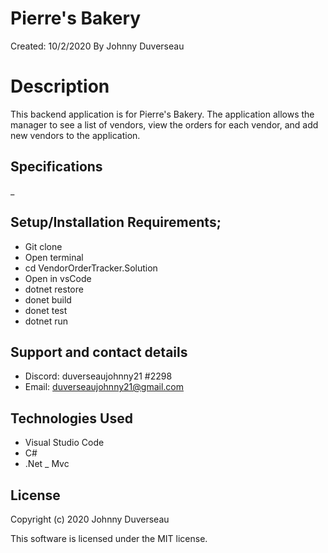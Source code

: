 # Pierre's Bakery

Created: 10/2/2020
 By Johnny Duverseau

# Description

This backend application is for Pierre's Bakery. The application allows the manager to see a list of vendors, view the orders for each vendor, and add new vendors to the application. 

## Specifications

_

## Setup/Installation Requirements;
- Git clone 
- Open terminal 
- cd VendorOrderTracker.Solution
- Open in vsCode
- dotnet restore
- donet build
- donet test 
- dotnet run

## Support and contact details
- Discord: duverseaujohnny21 #2298
- Email: duverseaujohnny21@gmail.com
## Technologies Used
- Visual Studio Code
- C#
- .Net
_ Mvc
## License
Copyright (c) 2020 Johnny Duverseau

This software is licensed under the MIT license.